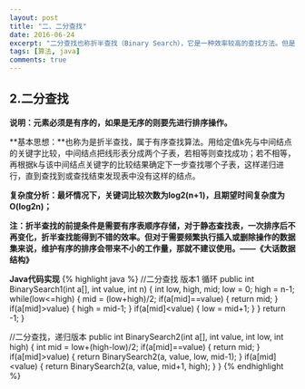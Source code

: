 ```yaml
---
layout: post
title: "二、二分查找"
date: 2016-06-24
excerpt: "二分查找也称折半查找（Binary Search），它是一种效率较高的查找方法。但是，折半查找要求线性表必须采用顺序存储结构，而且表中元素按关键字有序排列。"
tags: [算法, java]
comments: true
---
```

## 2.二分查找 ##
**说明：元素必须是有序的，如果是无序的则要先进行排序操作。**

**基本思想：**也称为是折半查找，属于有序查找算法。用给定值k先与中间结点的关键字比较，中间结点把线形表分成两个子表，若相等则查找成功；若不相等，再根据k与该中间结点关键字的比较结果确定下一步查找哪个子表，这样递归进行，直到查找到或查找结束发现表中没有这样的结点。

**复杂度分析：最坏情况下，关键词比较次数为log2(n+1)，且期望时间复杂度为O(log2n)；**

**注：折半查找的前提条件是需要有序表顺序存储，对于静态查找表，一次排序后不再变化，折半查找能得到不错的效率。但对于需要频繁执行插入或删除操作的数据集来说，维护有序的排序会带来不小的工作量，那就不建议使用。——《大话数据结构》**

**Java代码实现**
{% highlight java %}
//二分查找 版本1 循环
public int BinarySearch1(int a[], int value, int n) {
    int low, high, mid;
    low = 0;
    high = n-1;
    while(low<=high) {
        mid = (low+high)/2;
        if(a[mid]==value) {
            return mid;
		}
        if(a[mid]>value) {
            high = mid-1;
		}
        if(a[mid]<value) {
            low = mid+1;
		}
    }
    return -1;
}

//二分查找，递归版本
public int BinarySearch2(int a[], int value, int low, int high)
{
    int mid = low+(high-low)/2;
    if(a[mid]==value) {
        return mid;
	}
    if(a[mid]>value) {
        return BinarySearch2(a, value, low, mid-1);
	}
    if(a[mid]<value) {
        return BinarySearch2(a, value, mid+1, high);
	}
}
{% endhighlight %}